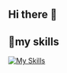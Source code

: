 ## Hi there 👋

## 🌱my skills
[![My Skills](https://skillicons.dev/icons?i=js,ts,html,css,sass,bootstrap,react,java,visualstudio,vscode,aws,discord)](https://skillicons.dev)

